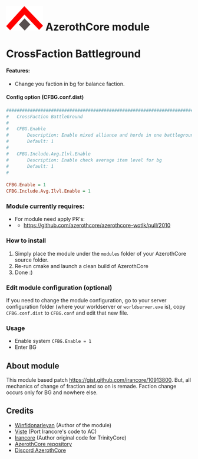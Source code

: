 # ![logo](https://raw.githubusercontent.com/azerothcore/azerothcore.github.io/master/images/logo-github.png) AzerothCore module

# CrossFaction Battleground

#### Features:
- Change you faction in bg for balance faction.

#### Config option (CFBG.conf.dist)
```ini
###################################################################################################
#   CrossFaction BattleGround
#   
#   CFBG.Enable
#       Description: Enable mixed alliance and horde in one battleground 
#       Default: 1
#
#   CFBG.Include.Avg.Ilvl.Enable
#       Description: Enable check average item level for bg
#       Default: 1
#

CFBG.Enable = 1
CFBG.Include.Avg.Ilvl.Enable = 1
```

### Module currently requires:
* For module need apply PR's:
* * https://github.com/azerothcore/azerothcore-wotlk/pull/2010

### How to install
1. Simply place the module under the `modules` folder of your AzerothCore source folder.
2. Re-run cmake and launch a clean build of AzerothCore
3. Done :)

### Edit module configuration (optional)
If you need to change the module configuration, go to your server configuration folder (where your worldserver or `worldserver.exe` is), copy `CFBG.conf.dist` to `CFBG.conf` and edit that new file.

### Usage
- Enable system `CFBG.Enable = 1`
- Enter BG

## About module
This module based patch https://gist.github.com/irancore/10913800. 
But, all mechanics of change of fraction and so on is remade. Faction change occurs only for BG and nowhere else.

## Credits
- [Winfidonarleyan](https://github.com/Winfidonarleyan) (Author of the module)
- [Viste](https://github.com/Viste) (Port Irancore's code to AC)
- [Irancore](https://github.com/Irancore) (Author original code for TrinityCore)
- [AzerothCore repository](https://github.com/azerothcore/azerothcore-wotlk)
- [Discord AzerothCore](https://discord.gg/PaqQRkd)

